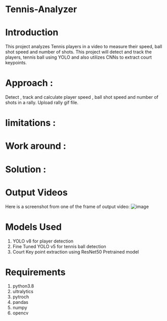# Tennis-Analyzer

# Introduction
  This project analyzes Tennis players in a video to measure their speed, ball shot speed and number of shots. This project will detect and track  the  players, tennis ball using YOLO and also utilizes CNNs to extract court keypoints.

# Approach : 
Detect , track and calculate player speed , ball shot speed and number of shots in a rally. 
Upload rally gif file.

# limitations :

# Work around :

# Solution : 

# Output Videos
Here is a screenshot from one of the frame of output video:
![image](https://github.com/saivarshitnune/Tennis-Analyzer/assets/121888709/a52943ab-0e31-4130-83ac-223cc4f1ed00)


# Models Used
1) YOLO v8 for player detection
2) Fine Tuned YOLO v5 for tennis ball detection
3) Court Key point extraction using ResNet50 Pretrained model

# Requirements
1) python3.8
2) ultralytics
3) pytroch
4) pandas
5) numpy
 6) opencv
